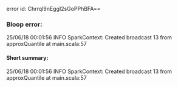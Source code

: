 error id: Chrrql9nEggI2sGoPPhBFA==
### Bloop error:

25/06/18 00:01:56 INFO SparkContext: Created broadcast 13 from approxQuantile at main.scala:57
#### Short summary: 

25/06/18 00:01:56 INFO SparkContext: Created broadcast 13 from approxQuantile at main.scala:57